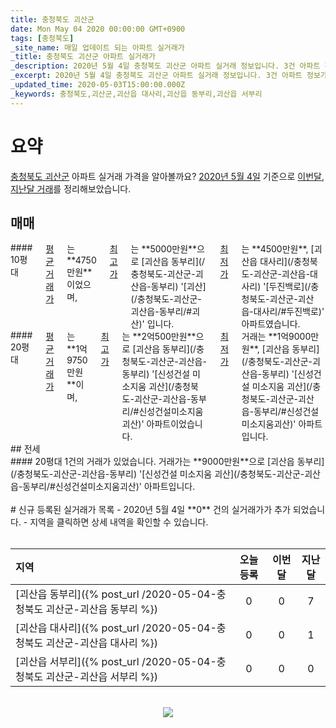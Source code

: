 ```yaml
---
title: 충청북도 괴산군
date: Mon May 04 2020 00:00:00 GMT+0900
tags: [충청북도]
_site_name: 매일 업데이트 되는 아파트 실거래가
_title: 충청북도 괴산군 아파트 실거래가
_description: 2020년 5월 4일 충청북도 괴산군 아파트 실거래 정보입니다. 3건 아파트 정보가 있습니다.
_excerpt: 2020년 5월 4일 충청북도 괴산군 아파트 실거래 정보입니다. 3건 아파트 정보가 있습니다.
_updated_time: 2020-05-03T15:00:00.000Z
_keywords: 충청북도,괴산군,괴산읍 대사리,괴산읍 동부리,괴산읍 서부리
---
```



# 요약
<ins>충청북도 괴산군</ins> 아파트 실거래 가격을 알아볼까요? <ins>2020년 5월 4일</ins> 기준으로 <ins>이번달, 지난달 거래</ins>를 정리해보았습니다.

## 매매
<div class="container">
<div class="six columns" markdown="1">
#### 10평대
<ins>평균 거래가</ins>는 **4750만원**이었으며, <ins>최고가</ins>는 **5000만원**으로 [괴산읍 동부리](/충청북도-괴산군-괴산읍-동부리) '[괴산](/충청북도-괴산군-괴산읍-동부리/#괴산)' 입니다. <ins>최저가</ins>는 **4500만원**, [괴산읍 대사리](/충청북도-괴산군-괴산읍-대사리) '[두진백로](/충청북도-괴산군-괴산읍-대사리/#두진백로)' 아파트였습니다.
</div>
<div class="six columns" markdown="1">
#### 20평대
<ins>평균 거래가</ins>는 **1억9750만원**이며, <ins>최고가</ins>는 **2억500만원**으로 [괴산읍 동부리](/충청북도-괴산군-괴산읍-동부리) '[신성건설 미소지움 괴산](/충청북도-괴산군-괴산읍-동부리/#신성건설미소지움괴산)' 아파트이었습니다. <ins>최저가</ins> 거래는 **1억9000만원**, [괴산읍 동부리](/충청북도-괴산군-괴산읍-동부리) '[신성건설 미소지움 괴산](/충청북도-괴산군-괴산읍-동부리/#신성건설미소지움괴산)' 아파트입니다.
</div>
</div>
## 전세
<div class="container">
<div class="twelve columns" markdown="1">
#### 20평대
1건의 거래가 있었습니다. 거래가는 **9000만원**으로 [괴산읍 동부리](/충청북도-괴산군-괴산읍-동부리) '[신성건설 미소지움 괴산](/충청북도-괴산군-괴산읍-동부리/#신성건설미소지움괴산)' 아파트입니다.
</div>
</div>


<br>
# 신규 등록된 실거래가 목록
- 2020년 5월 4일 **0** 건의 실거래가가 추가 되었습니다.
- 지역을 클릭하면 상세 내역을 확인할 수 있습니다.
<br><br>

| 지역 | 오늘 등록 | 이번달 | 지난달 |
|:---|:---:|:---:|:---:|
| [괴산읍 동부리]({% post_url /2020-05-04-충청북도 괴산군-괴산읍 동부리 %}) | 0 | 0 | 7|
| [괴산읍 대사리]({% post_url /2020-05-04-충청북도 괴산군-괴산읍 대사리 %}) | 0 | 0 | 1|
| [괴산읍 서부리]({% post_url /2020-05-04-충청북도 괴산군-괴산읍 서부리 %}) | 0 | 0 | 0|

<p align="center"><br><img src="https://via.placeholder.com/700x120"><br></p>
